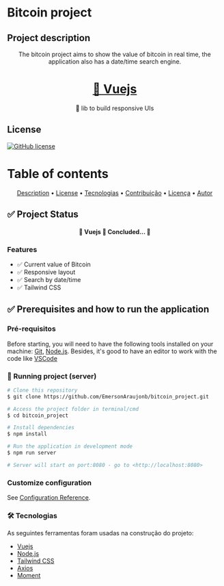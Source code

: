 # Bitcoin project

## Project description
<p align="center">The bitcoin project aims to show the value of bitcoin in real time, the application also has a date/time search engine.</p>

<h1 align="center">
    <a href="https://vuejs.org">🔗 Vuejs</a>
</h1>
<p align="center">🚀 lib to build responsive UIs</p>

## License

[![GitHub license](https://img.shields.io/github/license/EmersonAraujonb/bitcoin_project)](https://github.com/EmersonAraujonb/bitcoin_project/blob/main/LICENSE)

Table of contents
=================
<p align="center">
 <a href="#project-description">Description</a> •
 <a href="#license">License</a> • 
 <a href="#tecnologias">Tecnologias</a> • 
 <a href="#contribuicao">Contribuição</a> • 
 <a href="#licenc-a">Licença</a> • 
 <a href="#autor">Autor</a>
</p>

## ✅ Project Status
<h4 align="center"> 
	🚀  Vuejs 🚀 Concluded...  🚀
</h4>

### Features

- ✅ Current value of Bitcoin
- ✅ Responsive layout
- ✅ Search by date/time
- ✅ Tailwind CSS

## ✅ Prerequisites and how to run the application
### Pré-requisitos

Before starting, you will need to have the following tools installed on your machine: [Git](https://git-scm.com),  [Node.js](https://nodejs.org/en/).  Besides, it's good to have an editor to work with the code like [VSCode](https://code.visualstudio.com/)

### 🎲 Running project (server)

```bash
# Clone this repository
$ git clone https://github.com/EmersonAraujonb/bitcoin_project.git

# Access the project folder in terminal/cmd
$ cd bitcoin_project

# Install dependencies
$ npm install

# Run the application in development mode
$ npm run server

# Server will start on port:8080 - go to <http://localhost:8080>
```

### Customize configuration
See [Configuration Reference](https://cli.vuejs.org/config/).

### 🛠 Tecnologias

As seguintes ferramentas foram usadas na construção do projeto:

- [Vuejs](https://vuejs.org)
- [Node.js](https://nodejs.org/en/)
- [Tailwind CSS](https://v2.tailwindcss.com)
- [Axios](https://axios-http.com)
- [Moment](https://momentjs.com)
